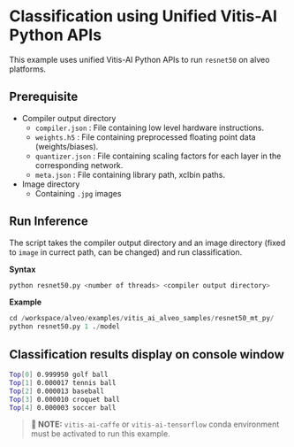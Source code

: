 # Classification using Unified Vitis-AI Python APIs

This example uses unified Vitis-AI Python APIs to run `resnet50` on alveo platforms.

## Prerequisite

- Compiler output directory
  - `compiler.json` : File containing low level hardware instructions.
  - `weights.h5` : File containing preprocessed floating point data (weights/biases).
  - `quantizer.json` : File containing scaling factors for each layer in the corresponding network.
  - `meta.json` : File containing library path, xclbin paths.
- Image directory
  - Containing `.jpg` images
  
## Run Inference

The script takes the compiler output directory and an image directory (fixed to `image` in currect path, can be changed) and run classification.

**Syntax**
```Python
python resnet50.py <number of threads> <compiler output directory>
```

**Example**

```Python
cd /workspace/alveo/examples/vitis_ai_alveo_samples/resnet50_mt_py/
python resnet50.py 1 ./model
```

## Classification results display on console window

```sh
Top[0] 0.999950 golf ball
Top[1] 0.000017 tennis ball
Top[2] 0.000013 baseball
Top[3] 0.000010 croquet ball
Top[4] 0.000003 soccer ball
```

>**:pushpin: NOTE:** `vitis-ai-caffe` or `vitis-ai-tensorflow` conda environment must be activated to run this example.


